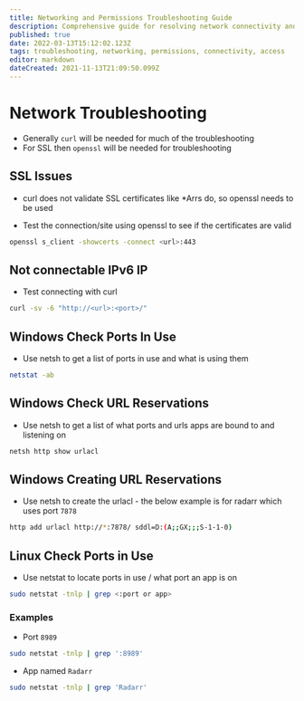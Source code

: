 ```yaml
---
title: Networking and Permissions Troubleshooting Guide
description: Comprehensive guide for resolving network connectivity and file permission issues
published: true
date: 2022-03-13T15:12:02.123Z
tags: troubleshooting, networking, permissions, connectivity, access
editor: markdown
dateCreated: 2021-11-13T21:09:50.099Z
---
```


# Network Troubleshooting

- Generally `curl` will be needed for much of the troubleshooting
- For SSL then `openssl` will be needed for troubleshooting

## SSL Issues

- curl does not validate SSL certificates like \*Arrs do, so openssl needs to be used

- Test the connection/site using openssl to see if the certificates are valid

```bash
openssl s_client -showcerts -connect <url>:443
```

## Not connectable IPv6 IP

- Test connecting with curl

```bash
curl -sv -6 "http://<url>:<port>/"
```

## Windows Check Ports In Use

- Use netsh to get a list of ports in use and what is using them

```bash
netstat -ab
```

## Windows Check URL Reservations

- Use netsh to get a list of what ports and urls apps are bound to and listening on

```bash
netsh http show urlacl
```

## Windows Creating URL Reservations

- Use netsh to create the urlacl - the below example is for radarr which uses port `7878`

```bash
http add urlacl http://*:7878/ sddl=D:(A;;GX;;;S-1-1-0)
```

## Linux Check Ports in Use

- Use netstat to locate ports in use / what port an app is on

```bash
sudo netstat -tnlp | grep <:port or app>
```

### Examples

- Port `8989`

```bash
sudo netstat -tnlp | grep ':8989'
```

- App named `Radarr`

```bash
sudo netstat -tnlp | grep 'Radarr'
```
